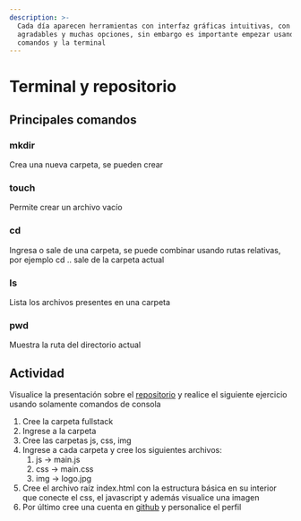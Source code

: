 ```yaml
---
description: >-
  Cada día aparecen herramientas con interfaz gráficas intuitivas, con colores
  agradables y muchas opciones, sin embargo es importante empezar usando
  comandos y la terminal
---
```


# Terminal y repositorio

## Principales comandos

### mkdir

Crea una nueva carpeta, se pueden crear 

### touch

Permite crear un archivo vacío

### cd

Ingresa o sale de una carpeta, se puede combinar usando rutas relativas, por ejemplo cd .. sale de la carpeta actual

### ls

Lista los archivos presentes en una carpeta

### pwd

Muestra la ruta del directorio actual

## Actividad

Visualice la presentación sobre el [repositorio](https://xacarana.com/cursos/repositorio/) y realice el siguiente ejercicio usando solamente comandos de consola

1. Cree la carpeta fullstack
2. Ingrese a la carpeta
3. Cree las carpetas js, css, img
4. Ingrese a cada carpeta y cree los siguientes archivos: 
   1. js -&gt; main.js
   2. css -&gt; main.css
   3. img -&gt; logo.jpg
5. Cree el archivo raíz index.html con la estructura básica en su interior que conecte el css, el javascript y además visualice una imagen
6. Por último cree una cuenta en [github](https://github.com/) y personalice el perfil

